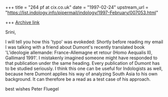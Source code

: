+++
title = "264 pf at cix.co.uk"
date = "1997-02-24"
upstream_url = "https://list.indology.info/pipermail/indology/1997-February/007053.html"

+++
[Archive link](https://list.indology.info/pipermail/indology/1997-February/007053.html)


Srini,

I will tell you how this 'typo' was evokeded: Shortly before reading my
email I was talking with a friend about Dumont's recently translated book
'L'ideologie allemande: France-Allemagne et retour (Homo Aequalis II),
Gallimard 1991'. I mistakenly imagined someone might have responded to
that publication under the same heading. Every publication of Dumont has
to be studied seriously. I think this one can be useful for Indologists as
well, because here Dumont applies his way of analyzing South Asia to his
own background. It can therefore be a read as a test case of his approach.

best wishes
Peter Fluegel




